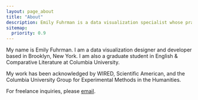 ```yaml
---
layout: page_about
title: "About"
description: Emily Fuhrman is a data visualization specialist whose practice lies at the intersection of experimental information design and aesthetic minimalism.
sitemap:
  priority: 0.9
---
```

My name is Emily Fuhrman. I am a data visualization designer and developer based in Brooklyn, New York. I am also a graduate student in English & Comparative Literature at Columbia University. 

My work has been acknowledged by WIRED, Scientific American, and the Columbia University Group for Experimental Methods in the Humanities.

For freelance inquiries, please [email](mailto:emily.c.fuhrman@gmail.com). 